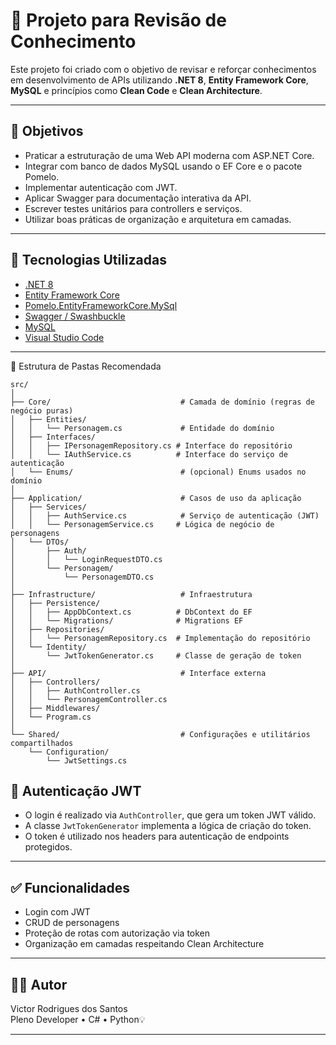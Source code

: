 # 🧠 Projeto para Revisão de Conhecimento

Este projeto foi criado com o objetivo de revisar e reforçar conhecimentos em desenvolvimento de APIs utilizando **.NET 8**, **Entity Framework Core**, **MySQL** e princípios como **Clean Code** e **Clean Architecture**.

---

## 📌 Objetivos

- Praticar a estruturação de uma Web API moderna com ASP.NET Core.
- Integrar com banco de dados MySQL usando o EF Core e o pacote Pomelo.
- Implementar autenticação com JWT.
- Aplicar Swagger para documentação interativa da API.
- Escrever testes unitários para controllers e serviços.
- Utilizar boas práticas de organização e arquitetura em camadas.

---

## 🧱 Tecnologias Utilizadas

- [.NET 8](https://dotnet.microsoft.com/)
- [Entity Framework Core](https://learn.microsoft.com/en-us/ef/core/)
- [Pomelo.EntityFrameworkCore.MySql](https://github.com/PomeloFoundation/Pomelo.EntityFrameworkCore.MySql)
- [Swagger / Swashbuckle](https://swagger.io/tools/swagger-ui/)
- [MySQL](https://www.mysql.com/)
- [Visual Studio Code](https://code.visualstudio.com/)

---

🧱 Estrutura de Pastas Recomendada

```
src/
│
├── Core/                             # Camada de domínio (regras de negócio puras)
│   ├── Entities/
│   │   └── Personagem.cs             # Entidade do domínio
│   ├── Interfaces/
│   │   ├── IPersonagemRepository.cs # Interface do repositório
│   │   └── IAuthService.cs          # Interface do serviço de autenticação
│   └── Enums/                        # (opcional) Enums usados no domínio
│
├── Application/                      # Casos de uso da aplicação
│   ├── Services/
│   │   ├── AuthService.cs            # Serviço de autenticação (JWT)
│   │   └── PersonagemService.cs     # Lógica de negócio de personagens
│   └── DTOs/
│       ├── Auth/
│       │   └── LoginRequestDTO.cs
│       └── Personagem/
│           └── PersonagemDTO.cs
│
├── Infrastructure/                   # Infraestrutura
│   ├── Persistence/
│   │   ├── AppDbContext.cs          # DbContext do EF
│   │   └── Migrations/              # Migrations EF
│   ├── Repositories/
│   │   └── PersonagemRepository.cs  # Implementação do repositório
│   └── Identity/
│       └── JwtTokenGenerator.cs     # Classe de geração de token
│
├── API/                              # Interface externa
│   ├── Controllers/
│   │   ├── AuthController.cs
│   │   └── PersonagemController.cs
│   ├── Middlewares/
│   └── Program.cs
│
└── Shared/                           # Configurações e utilitários compartilhados
    └── Configuration/
        └── JwtSettings.cs
```


## 🔐 Autenticação JWT

- O login é realizado via `AuthController`, que gera um token JWT válido.
- A classe `JwtTokenGenerator` implementa a lógica de criação do token.
- O token é utilizado nos headers para autenticação de endpoints protegidos.

---

## ✅ Funcionalidades

- Login com JWT
- CRUD de personagens
- Proteção de rotas com autorização via token
- Organização em camadas respeitando Clean Architecture

---

## 👨‍💻 Autor

Victor Rodrigues dos Santos  
Pleno Developer • C# • Python💡

---
